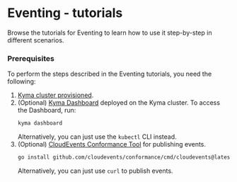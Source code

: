 # Eventing - tutorials

Browse the tutorials for Eventing to learn how to use it step-by-step in different scenarios.

### Prerequisites

To perform the steps described in the Eventing tutorials, you need the following: 

1. [Kyma cluster provisioned](https://kyma-project.io/#/02-get-started/01-quick-install).
2. (Optional) [Kyma Dashboard](https://kyma-project.io/#/01-overview/ui/README?id=kyma-dashboard) deployed on the Kyma cluster. To access the Dashboard, run:
   ```bash
   kyma dashboard
   ```
   Alternatively, you can just use the `kubectl` CLI instead.
3. (Optional) [CloudEvents Conformance Tool](https://github.com/cloudevents/conformance) for publishing events. 
   ```bash
   go install github.com/cloudevents/conformance/cmd/cloudevents@latest
   ```
   Alternatively, you can just use `curl` to publish events.
